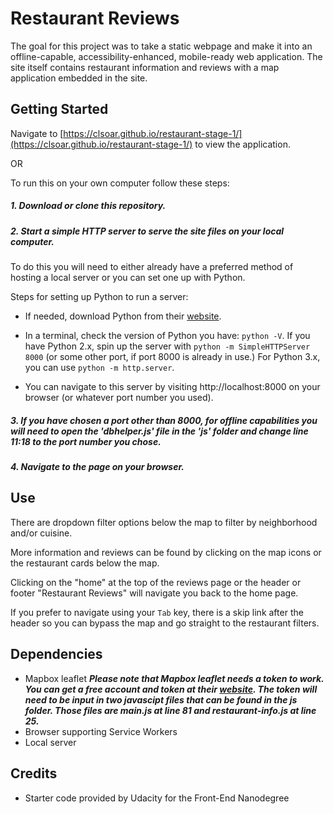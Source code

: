 # Restaurant Reviews

The goal for this project was to take a static webpage and make it into an offline-capable, accessibility-enhanced, mobile-ready web application. The site itself contains restaurant information and reviews with a map application embedded in the site.

## Getting Started

Navigate to [https://clsoar.github.io/restaurant-stage-1/](https://clsoar.github.io/restaurant-stage-1/) to view the application.

OR

To run this on your own computer follow these steps:

##### 1. Download or clone this repository.

##### 2. Start a simple HTTP server to serve the site files on your local computer.

To do this you will need to either already have a preferred method of hosting a local server or you can set one up with Python.

Steps for setting up Python to run a server:

* If needed, download Python from their [website](https://www.python.org/).

* In a terminal, check the version of Python you have: `python -V`. If you have Python 2.x, spin up the server with `python -m SimpleHTTPServer 8000` (or some other port, if port 8000 is already in use.) For Python 3.x, you can use `python -m http.server`.

* You can navigate to this server by visiting http://localhost:8000 on your browser (or whatever port number you used).

##### 3. If you have chosen a port other than 8000, for offline capabilities you will need to open the 'dbhelper.js' file in the 'js' folder and change line 11:18 to the port number you chose.

##### 4.  Navigate to the page on your browser.

## Use
There are dropdown filter options below the map to filter by neighborhood and/or cuisine.

More information and reviews can be found by clicking on the map icons or the restaurant cards below the map.

Clicking on the "home" at the top of the reviews page or the header or footer "Restaurant Reviews" will navigate you back to the home page.

If you prefer to navigate using your `Tab` key, there is a skip link after the header so you can bypass the map and go straight to the restaurant filters.

## Dependencies

* Mapbox leaflet
***Please note that Mapbox leaflet needs a token to work. You can get a free account and token at their [website](https://www.mapbox.com/). The token will need to be input in two javascipt files that can be found in the js folder. Those files are main.js at line 81 and restaurant-info.js at line 25.***
* Browser supporting Service Workers
* Local server

## Credits

* Starter code provided by Udacity for the Front-End Nanodegree
